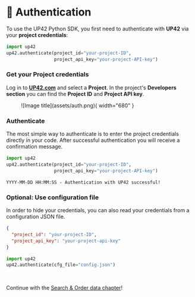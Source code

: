 # :key: Authentication

To use the UP42 Python SDK, you first need to authenticate with **UP42** via your **project credentials**:

```python
import up42
up42.authenticate(project_id="your-project-ID", 
                  project_api_key="your-project-API-key")
```

### Get your Project credentials

Log in to **[UP42.com](https://console.up42.com)** and select a **Project**.
In the project's **Developers section** you can find the **Project ID** and **Project API key**.

<figure markdown>
  ![Image title](assets/auth.png){ width="680" }
</figure>

### Authenticate

The most simple way to authenticate is to enter the project credentials directly in
your code. After successful authentication you will receive a confirmation message.

```python
import up42
up42.authenticate(project_id="your-project-ID", 
                  project_api_key="your-project-API-key")
```

```
YYYY-MM-DD HH:MM:SS - Authentication with UP42 successful!
```

### Optional: Use configuration file

In order to hide your credentials, you can also read your credentials from a configuration JSON file.

 
```json title="Create *config.json* file"
{
  "project_id": "your-project-ID",
  "project_api_key": "your-project-api-key"
}
```

```python title="Authentication from config.json file"
import up42
up42.authenticate(cfg_file="config.json")
```


<br>

Continue with the [Search & Order data chapter](search_order.md)!
